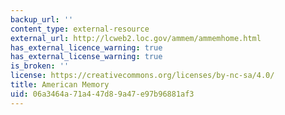```yaml
---
backup_url: ''
content_type: external-resource
external_url: http://lcweb2.loc.gov/ammem/ammemhome.html
has_external_licence_warning: true
has_external_license_warning: true
is_broken: ''
license: https://creativecommons.org/licenses/by-nc-sa/4.0/
title: American Memory
uid: 06a3464a-71a4-47d8-9a47-e97b96881af3
---
```

